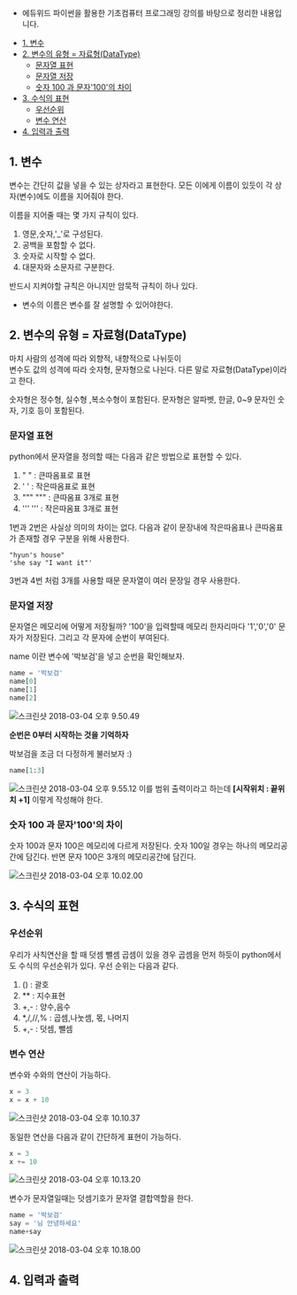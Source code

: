 
- 에듀위드 파이썬을 활용한 기초컴퓨터 프로그래밍 강의를 바탕으로 정리한 내용입니다.


<!-- @import "[TOC]" {cmd="toc" depthFrom=1 depthTo=6 orderedList=false} -->
<!-- code_chunk_output -->

* [1. 변수](#1-변수)
* [2. 변수의 유형 = 자료형(DataType)](#2-변수의-유형-자료형datatype)
	* [문자열 표현](#문자열-표현)
	* [문자열 저장](#문자열-저장)
	* [숫자 100 과 문자'100'의 차이](#숫자-100-과-문자100의-차이)
* [3. 수식의 표현](#3-수식의-표현)
	* [우선순위](#우선순위)
	* [변수 연산](#변수-연산)
* [4. 입력과 출력](#4-입력과-출력)

<!-- /code_chunk_output -->

## 1. 변수

변수는 간단히 값을 넣을 수 있는 상자라고 표현한다. 모든 이에게 이름이 있듯이 각 상자(변수)에도 이름을 지어줘야 한다.

이름을 지어줄 때는 몇 가지 규칙이 있다.
1) 영문,숫자,'_'로 구성된다.
2) 공백을 포함할 수 없다.
3) 숫자로 시작할 수 없다.
4) 대문자와 소문자르 구분한다.

반드시 지켜야할 규칙은 아니지만 암묵적 규칙이 하나 있다.
* 변수의 이름은 변수를 잘 설명할 수 있어야한다.

## 2. 변수의 유형 = 자료형(DataType)

마치 사람의 성격에 따라 외향적, 내향적으로 나뉘듯이   
변수도 값의 성격에 따라 숫자형, 문자형으로 나뉜다.
다른 말로 자료형(DataType)이라고 한다.

숫자형은 정수형, 실수형 ,복소수형이 포함된다.
문자형은 알파벳, 한글, 0~9 문자인 숫자, 기호 등이 포함된다.

### 문자열 표현
python에서 문자열을 정의할 때는 다음과 같은 방법으로 표현할 수 있다.
1) " " : 큰따옴표로 표현
2) ' ' : 작은따옴표로 표현
3) """ """ : 큰따옴표 3개로 표현
4) ''' ''' : 작은따옴표 3개로 표현

1번과 2번은 사실상 의미의 차이는 없다.
다음과 같이 문장내에 작은따옴표나 큰따옴표가 존재할 경우 구분을 위해 사용한다.
```
"hyun's house"
'she say "I want it"'
```

3번과 4번 처럼 3개를 사용할 때문 문자열이 여러 문장일 경우 사용한다.

### 문자열 저장
문자열은 메모리에 어떻게 저장될까?
'100'을 입력할때 메모리 한자리마다 '1','0','0' 문자가 저장된다.
그리고 각 문자에 순번이 부여된다.

name 이란 변수에 '박보검'을 넣고 순번을 확인해보자.
```python
name = '박보검'
name[0]
name[1]
name[2]
```
![스크린샷 2018-03-04 오후 9.50.49](https://i.imgur.com/sf0BvJv.png)

**순번은 0부터 시작하는 것을 기억하자**

박보검을 조금 더 다정하게 불러보자 :)
```python
name[1:3]
```
![스크린샷 2018-03-04 오후 9.55.12](https://i.imgur.com/uSdHzdq.png)
이를 범위 출력이라고 하는데 **[시작위치 : 끝위치 +1]** 이렇게 작성해야 한다.

### 숫자 100 과 문자'100'의 차이

숫자 100과 문자 100은 메모리에 다르게 저장된다.
숫자 100일 경우는 하나의 메모리공간에 담긴다. 반면 문자 100은 3개의 메모리공간에 담긴다.

![스크린샷 2018-03-04 오후 10.02.00](https://i.imgur.com/a9KUcoe.png)

## 3. 수식의 표현

### 우선순위
우리가 사칙연산을 할 때 덧셈 뺄셈 곱셈이 있을 경우 곱셈을 먼저 하듯이 python에서도 수식의 우선순위가 있다. 우선 순위는 다음과 같다.

1. () : 괄호
2. ** : 지수표현
3. +,- : 양수,음수
4. *,/,//,% : 곱셈,나눗셈, 몫, 나머지
5. +,- : 덧셈, 뺄셈

### 변수 연산

변수와 수와의 연산이 가능하다.
```python
x = 3
x = x + 10
```
![스크린샷 2018-03-04 오후 10.10.37](https://i.imgur.com/IFNuOmX.png)

동일한 연산을 다음과 같이 간단하게 표현이 가능하다.
```python
x = 3
x += 10
```
![스크린샷 2018-03-04 오후 10.13.20](https://i.imgur.com/sPhfE22.png)

변수가 문자열일때는 덧셈기호가 문자열 결합역할을 한다.

```python
name = '박보검'
say = '님 안녕하세요'
name+say
```
![스크린샷 2018-03-04 오후 10.18.00](https://i.imgur.com/BRtuvEc.png)


## 4. 입력과 출력
